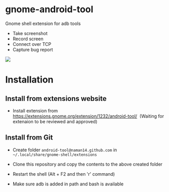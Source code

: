 # gnome-android-tool
Gnome shell extension for adb tools 

- Take screenshot
- Record screen
- Connect over TCP
- Capture bug report

<img src="https://raw.githubusercontent.com/naman14/gnome-android-tool/master/screenshot.png" >

# Installation
## Install from extensions website
- Install extension from https://extensions.gnome.org/extension/1232/android-tool/ 
  (Waiting for extenaion to be reviewed and approved)
  
## Install from Git
- Create folder `android-tool@naman14.github.com` in `~/.local/share/gnome-shell/extensions`
- Clone this repository and copy the contents to the above created folder
- Restart the shell (Alt + F2 and then 'r' command)

- Make sure adb is added in path and bash is available


